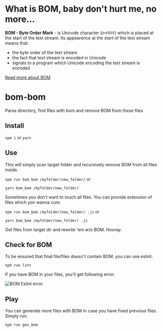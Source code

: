 # What is BOM, baby don't hurt me, no more...
**BOM - Byte Order Mark** - is Unicode character (`U+FEFF`) which is placed at the start of the text stream. Its appearence at the start of the text stream means that:

- the byte order of the text stream
- the fact that text stream is encoded in Unicode
- signals to a program which Unicode encoding the text stream is encoded

[Read more about BOM](https://en.wikipedia.org/wiki/Byte_order_mark)

# bom-bom
Parse directory, find files with bom and remove BOM from these files

## Install

`npm i` or `yarn`

## Use

This will simply scan target folder and recursively remove BOM from all files inside.

`npm run bom_bom /myfolder/new_folder/` or

`yarn bom_bom /myfolder/new_folder/`

Sometimes you don't want to touch all files. You can provide extension of files which yon wanna cure.

`npm run bom_bom /myfolder/new_folder/ .js` or

`yarn bom_bom /myfolder/new_folder/ .js`

Get files from target dir and rewrite 'em w/o BOM. Hooray.

## Check for BOM

To be ensured that final file/files doesn't contain BOM, you can use eslint:

`npm run lint`

If you have BOM in your files, you'll get following error:

![BOM Eslint error](https://user-images.githubusercontent.com/299118/42520000-e4fc658c-846d-11e8-9594-6f1ba723d5b4.png)

## Play

You can generate more files with BOM in case you have fixed previous files. Simply run:

`npm run gen_bom`
